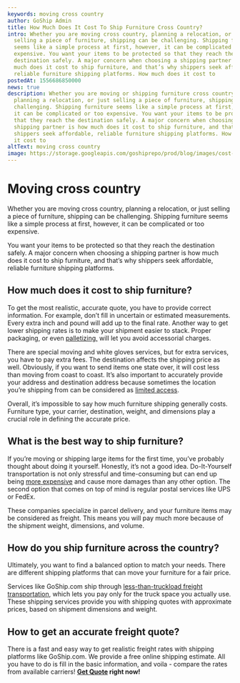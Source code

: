 ```yaml
---
keywords: moving cross country
author: GoShip Admin
title: How Much Does It Cost To Ship Furniture Cross Country?
intro: Whether you are moving cross country, planning a relocation, or just
  selling a piece of furniture, shipping can be challenging. Shipping furniture
  seems like a simple process at first, however, it can be complicated or too
  expensive. You want your items to be protected so that they reach the
  destination safely. A major concern when choosing a shipping partner is how
  much does it cost to ship furniture, and that’s why shippers seek affordable,
  reliable furniture shipping platforms. How much does it cost to
postedAt: 1556686850000
news: true
description: Whether you are moving or shipping furniture cross country,
  planning a relocation, or just selling a piece of furniture, shipping can be
  challenging. Shipping furniture seems like a simple process at first, however,
  it can be complicated or too expensive. You want your items to be protected so
  that they reach the destination safely. A major concern when choosing a
  shipping partner is how much does it cost to ship furniture, and that’s why
  shippers seek affordable, reliable furniture shipping platforms. How much does
  it cost to
altText: moving cross country
image: https://storage.googleapis.com/goshiprepo/prod/blog/images/cost-to-ship-furniture.jpg
---
```

# Moving cross country

Whether you are moving cross country, planning a relocation, or just selling a piece of furniture, shipping can be challenging. Shipping furniture seems like a simple process at first, however, it can be complicated or too expensive. 

You want your items to be protected so that they reach the destination safely. A major concern when choosing a shipping partner is how much does it cost to ship furniture, and that’s why shippers seek affordable, reliable furniture shipping platforms.

## **How much does it cost to ship furniture?**

To get the most realistic, accurate quote, you have to provide correct information. For example, don’t fill in uncertain or estimated measurements. Every extra inch and pound will add up to the final rate. Another way to get lower shipping rates is to make your shipment easier to stack. Proper packaging, or even [palletizing,](https://www.goship.com/blog/palletizing-ltl-freight-everything-you-need-to-know/) will let you avoid accessorial charges. 

There are special moving and white gloves services, but for extra services, you have to pay extra fees. The destination affects the shipping price as well. Obviously, if you want to send items one state over, it will cost less than moving from coast to coast. It’s also important to accurately provide your address and destination address because sometimes the location you’re shipping from can be considered as [limited access](https://www.goship.com/blog/limited-access-shipping-location/). 

Overall, it’s impossible to say how much furniture shipping generally costs. Furniture type, your carrier, destination, weight, and dimensions play a crucial role in defining the accurate price.

## **What is the best way to ship furniture?**

If you’re moving or shipping large items for the first time, you’ve probably thought about doing it yourself. Honestly, it’s not a good idea. Do-It-Yourself transportation is not only stressful and time-consuming but can end up being [more expensive](https://www.lifestorage.com/blog/moving/is-it-cheaper-to-ship-furniture-or-buy-new/) and cause more damages than any other option. The second option that comes on top of mind is regular postal services like UPS or FedEx. 

These companies specialize in parcel delivery, and your furniture items may be considered as freight. This means you will pay much more because of the shipment weight, dimensions, and volume.

## **How do you ship furniture across the country?**

Ultimately, you want to find a balanced option to match your needs. There are different shipping platforms that can move your furniture for a fair price. 

Services like GoShip.com ship through [less-than-truckload freight transportation](https://www.goship.com/blog/what-is-less-than-truckload-shipping-and-how-can-it-benefit-you/), which lets you pay only for the truck space you actually use. These shipping services provide you with shipping quotes with approximate prices, based on shipment dimensions and weight.

## **How to get an accurate freight quote?**

There is a fast and easy way to get realistic freight rates with shipping platforms like GoShip.com. We provide a free online shipping estimate. All you have to do is fill in the basic information, and voila - compare the rates from available carriers! **[Get Quote](https://www.goship.com/) right now!**